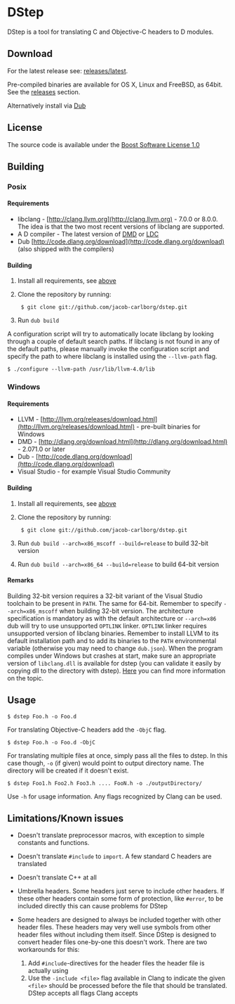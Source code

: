 # DStep

DStep is a tool for translating C and Objective-C headers to D modules.

## Download

For the latest release see: [releases/latest](https://github.com/jacob-carlborg/dstep/releases/latest).

Pre-compiled binaries are available for OS X, Linux and FreeBSD, as 64bit. See the
[releases](https://github.com/jacob-carlborg/dstep/releases) section.

Alternatively install via [Dub](http://code.dlang.org/download)

## License

The source code is available under the [Boost Software License 1.0](http://www.boost.org/LICENSE_1_0.txt)

## Building

### Posix

#### Requirements

* libclang - [http://clang.llvm.org](http://clang.llvm.org) - 7.0.0 or 8.0.0.
    The idea is that the two most recent versions of libclang are supported.
* A D compiler - The latest version of [DMD](http://dlang.org/download.html) or [LDC](https://github.com/ldc-developers/ldc/releases/latest)
* Dub [http://code.dlang.org/download](http://code.dlang.org/download) (also shipped with the compilers)

#### Building

1. Install all requirements, see [above](#requirements)
2. Clone the repository by running:

        $ git clone git://github.com/jacob-carlborg/dstep.git

3. Run `dub build`

A configuration script will try to automatically locate libclang by looking
through a couple of default search paths. If libclang is not found in any of the
default paths, please manually invoke the configuration script and specify the
path to where libclang is installed using the `--llvm-path` flag.

```
$ ./configure --llvm-path /usr/lib/llvm-4.0/lib
```

### Windows

#### Requirements

* LLVM - [http://llvm.org/releases/download.html](http://llvm.org/releases/download.html) - pre-built binaries for Windows
* DMD - [http://dlang.org/download.html](http://dlang.org/download.html) - 2.071.0 or later
* Dub - [http://code.dlang.org/download](http://code.dlang.org/download)
* Visual Studio - for example Visual Studio Community

#### Building

1. Install all requirements, see [above](#requirements)
2. Clone the repository by running:

		$ git clone git://github.com/jacob-carlborg/dstep.git

3. Run `dub build --arch=x86_mscoff --build=release` to build 32-bit version
4. Run `dub build --arch=x86_64 --build=release` to build 64-bit version

#### Remarks

Building 32-bit version requires a 32-bit variant of the Visual Studio toolchain to be present in `PATH`. The same for 64-bit. Remember to specify `--arch=x86_mscoff` when building 32-bit version. The architecture specification is mandatory as with the default architecture or `--arch=x86` dub will try to use unsupported `OPTLINK` linker. `OPTLINK` linker requires unsupported version of libclang binaries. Remember to install LLVM to its default installation path and to add its binaries to the `PATH` environmental variable (otherwise you may need to change `dub.json`). When the program compiles under Windows but crashes at start, make sure an appropriate version of `libclang.dll` is available for dstep (you can validate it easily by copying dll to the directory with dstep). [Here](https://docs.microsoft.com/en-us/windows/desktop/Dlls/dynamic-link-library-search-order#search-order-for-desktop-applications) you can find more information on the topic.

## Usage

    $ dstep Foo.h -o Foo.d

For translating Objective-C headers add the `-ObjC` flag.

    $ dstep Foo.h -o Foo.d -ObjC

For translating multiple files at once, simply pass all the files to dstep.
In this case though, `-o` (if given) would point to output directory name.
The directory will be created if it doesn't exist.

    $ dstep Foo1.h Foo2.h Foo3.h .... FooN.h -o ./outputDirectory/

Use `-h` for usage information. Any flags recognized by Clang can be used.

## Limitations/Known issues

* Doesn't translate preprocessor macros, with exception to simple constants and functions.
* Doesn't translate `#include` to `import`. A few standard C headers are translated
* Doesn't translate C++ at all
* Umbrella headers. Some headers just serve to include other headers. If these other headers contain some form of protection, like `#error`, to be included directly this can cause problems for DStep
* Some headers are designed to always be included together with other header files. These headers may very well use symbols from other header files without including them itself. Since DStep is designed to convert header files one-by-one this doesn't work. There are two workarounds for this:

    1. Add `#include`-directives for the header files the header file is actually using
    2. Use the `-include <file>` flag available in Clang to indicate the given `<file>` should be processed before the file that should be translated. DStep accepts all flags Clang accepts
